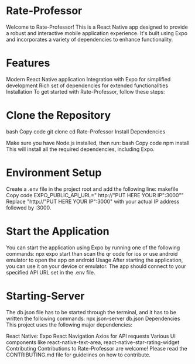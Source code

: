 # Rate-Professor

Welcome to Rate-Professor! This is a React Native app designed to provide a robust and interactive mobile application experience. It's built using Expo and incorporates a variety of dependencies to enhance functionality.

# Features
Modern React Native application
Integration with Expo for simplified development
Rich set of dependencies for extended functionalities
Installation
To get started with Rate-Professor, follow these steps:

# Clone the Repository

bash
Copy code
git clone 
cd Rate-Professor
Install Dependencies

Make sure you have Node.js installed, then run:
bash
Copy code
npm install
This will install all the required dependencies, including Expo.
# Environment Setup
Create a .env file in the project root and add the following line:
makefile
Copy code
EXPO_PUBLIC_API_URL=" http://"PUT HERE YOUR IP":3000""
Replace "http://"PUT HERE YOUR IP":3000" with your actual IP address followed by :3000.
# Start the Application
You can start the application using Expo by running one of the following commands:
npx expo start 
than scan the qr code for ios or use android emulator to open the app on android
Usage
After starting the application, you can use it on your device or emulator. The app should connect to your specified API URL set in the .env file.
# Starting-Server
The db.json file has to be started through the terminal, and it has to be written the following commands:
npx json-server db.json
Dependencies
This project uses the following major dependencies:

React Native:
Expo
React Navigation
Axios for API requests
Various UI components like react-native-text-area, react-native-star-rating-widget
Contributing
Contributions to Rate-Professor are welcome! Please read the CONTRIBUTING.md file for guidelines on how to contribute.

